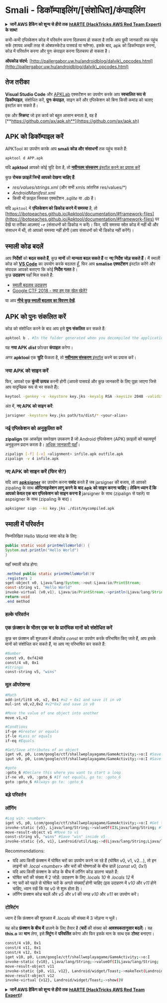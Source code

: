 # Smali - डिकॉम्पाइलिंग/\[संशोधित\]/कंपाइलिंग

<details>

<summary><strong>जानें AWS हैकिंग को शून्य से हीरो तक</strong> <a href="https://training.hacktricks.xyz/courses/arte"><strong>htARTE (HackTricks AWS Red Team Expert)</strong></a><strong> के साथ!</strong></summary>

HackTricks का समर्थन करने के अन्य तरीके:

* यदि आप अपनी **कंपनी का विज्ञापन HackTricks में** देखना चाहते हैं या **HackTricks को PDF में डाउनलोड** करना चाहते हैं तो [**सब्सक्रिप्शन प्लान्स**](https://github.com/sponsors/carlospolop) देखें!
* [**आधिकारिक PEASS & HackTricks स्वैग**](https://peass.creator-spring.com) प्राप्त करें
* हमारे विशेष [**NFTs**](https://opensea.io/collection/the-peass-family) कलेक्शन, [**The PEASS Family**](https://opensea.io/collection/the-peass-family) खोजें
* **शामिल हों** 💬 [**डिस्कॉर्ड समूह**](https://discord.gg/hRep4RUj7f) या [**टेलीग्राम समूह**](https://t.me/peass) और **मुझे** **ट्विटर** 🐦 [**@carlospolopm**](https://twitter.com/carlospolopm)** पर फॉलो** करें।
* **हैकिंग ट्रिक्स साझा करें** द्वारा PRs सबमिट करके [**HackTricks**](https://github.com/carlospolop/hacktricks) और [**HackTricks Cloud**](https://github.com/carlospolop/hacktricks-cloud) github रेपो में।

</details>

कभी-कभी एप्लिकेशन कोड में परिवर्तन करना दिलचस्प हो सकता है ताकि आप छुपी जानकारी तक पहुंच सकें (शायद अच्छी तरह से ओबफस्केटेड पासवर्ड या फ्लैग्स). इसके बाद, apk को डिकॉम्पाइल करना, कोड में परिवर्तन करना और पुनः कंपाइल करना दिलचस्प हो सकता है।

**ऑपकोड संदर्भ:** [http://pallergabor.uw.hu/androidblog/dalvik\_opcodes.html](http://pallergabor.uw.hu/androidblog/dalvik\_opcodes.html)

## तेज तरीका

**Visual Studio Code** और [APKLab](https://github.com/APKLab/APKLab) एक्सटेंशन का उपयोग करके आप **स्वचालित रूप से डिकॉम्पाइल**, संशोधित करें, **पुनः कंपाइल**, साइन करें और एप्लिकेशन को बिना किसी कमांड को चलाए इंस्टॉल कर सकते हैं।

एक और **स्क्रिप्ट** जो इस कार्य को बहुत आसान बनाता है, वह है [**https://github.com/ax/apk.sh**](https://github.com/ax/apk.sh)

## APK को डिकॉम्पाइल करें

APKTool का उपयोग करके आप **smali कोड और संसाधनों** तक पहुंच सकते हैं:
```bash
apktool d APP.apk
```
यदि **apktool** आपको कोई त्रुटि देता है, तो [**नवीनतम संस्करण** इंस्टॉल करने का प्रयास करें](https://ibotpeaches.github.io/Apktool/install/)

कुछ **रोचक फ़ाइलें जिन्हें आपको देखना चाहिए हैं**:

* _res/values/strings.xml_ (और सभी xmls आंतरिक res/values/\*)
* _AndroidManifest.xml_
* किसी भी फ़ाइल जिसका एक्सटेंशन _.sqlite_ या _.db_ है।

यदि `apktool` में **एप्लिकेशन को डिकोड करने में समस्या** है, तो [https://ibotpeaches.github.io/Apktool/documentation/#framework-files](https://ibotpeaches.github.io/Apktool/documentation/#framework-files) पर देखें या तरीका आज़माएं **`-r`** (संसाधनों को डिकोड न करें)। फिर, यदि समस्या स्रोत कोड में नहीं थी और संसाधन में थी, तो आपको समस्या नहीं होगी (आप संसाधनों को भी डिकोड नहीं करेंगे)।

## स्माली कोड बदलें

आप **निर्देशों** को **बदल सकते हैं**, कुछ **मानों** की **मान्यता बदल सकते हैं** या **नए निर्देश जोड़ सकते हैं**। मैं स्माली कोड को [**VS Code**](https://code.visualstudio.com) का उपयोग करके बदलता हूँ, फिर आप **smalise एक्सटेंशन** इंस्टॉल करेंगे और संपादक आपको बताएगा कि कोई **निर्देश गलत** है।\
कुछ **उदाहरण** यहाँ मिल सकते हैं:

* [स्माली बदलाव उदाहरण](smali-changes.md)
* [Google CTF 2018 - क्या हम एक खेल खेलें?](google-ctf-2018-shall-we-play-a-game.md)

या आप [**नीचे कुछ स्माली बदलाव का विवरण देखें**](smali-changes.md#modifying-smali).

## APK को पुनः संकलित करें

कोड को संशोधित करने के बाद आप इसे **पुनः संकलित** कर सकते हैं:
```bash
apktool b . #In the folder generated when you decompiled the application
```
यह **नया APK** _**dist**_ फ़ोल्डर **कंपाइल** करेगा।

अगर **apktool** एक **त्रुटि** फेंकता है, तो [**नवीनतम संस्करण** इंस्टॉल](https://ibotpeaches.github.io/Apktool/install/) करने का प्रयास करें।

### **नया APK को साइन करें**

फिर, आपको एक **कुंजी उत्पन्न** करनी होगी (आपसे पासवर्ड और कुछ जानकारी के लिए पूछा जाएगा जिसे आप यादृच्छिक रूप से भर सकते हैं):
```bash
keytool -genkey -v -keystore key.jks -keyalg RSA -keysize 2048 -validity 10000 -alias <your-alias>
```
अंत में, **नए APK को साइन करें**:
```bash
jarsigner -keystore key.jks path/to/dist/* <your-alias>
```
### नई एप्लिकेशन को अनुकूलित करें

**zipalign** एक आर्काइव समरेखन उपकरण है जो Android एप्लिकेशन (APK) फ़ाइलों को महत्वपूर्ण अनुकूलन प्रदान करता है। [अधिक जानकारी यहाँ](https://developer.android.com/studio/command-line/zipalign)।
```bash
zipalign [-f] [-v] <alignment> infile.apk outfile.apk
zipalign -v 4 infile.apk
```
### **नए APK को साइन करें (फिर से?)**

यदि आप [**apksigner**](https://developer.android.com/studio/command-line/) का उपयोग करना **पसंद** करते हैं जब jarsigner की बजाय, तो आपको zipaling के साथ **ऑप्टिमाइजेशन लागू करने के बाद apk को साइन करना चाहिए। लेकिन ध्यान दें कि आपको केवल एक बार एप्लिकेशन को साइन करना है** jarsigner के साथ (zipalign से पहले) या aspsigner के साथ (zipaling के बाद)।
```bash
apksigner sign --ks key.jks ./dist/mycompiled.apk
```
## स्माली में परिवर्तन

निम्नलिखित Hello World जावा कोड के लिए:
```java
public static void printHelloWorld() {
System.out.println("Hello World")
}
```
यहाँ स्माली कोड होगा:
```java
.method public static printHelloWorld()V
.registers 2
sget-object v0, Ljava/lang/System;->out:Ljava/io/PrintStream;
const-string v1, "Hello World"
invoke-virtual {v0,v1}, Ljava/io/PrintStream;->println(Ljava/lang/String;)V
return-void
.end method
```
### हल्के परिवर्तन

### एक फ़ंक्शन के भीतर एक चर के प्रारंभिक मानों को संशोधित करें

कुछ चर फ़ंक्शन की शुरुआत में ऑपकोड _const_ का उपयोग करके परिभाषित किए जाते हैं, आप इसके मानों को संशोधित कर सकते हैं, या आप नए परिभाषित कर सकते हैं:
```bash
#Number
const v9, 0xf4240
const/4 v8, 0x1
#Strings
const-string v5, "wins"
```
### मूल ऑपरेशन्स
```bash
#Math
add-int/lit8 v0, v2, 0x1 #v2 + 0x1 and save it in v0
mul-int v0,v2,0x2 #v2*0x2 and save in v0

#Move the value of one object into another
move v1,v2

#Condtions
if-ge #Greater or equals
if-le #Less or equals
if-eq #Equals

#Get/Save attributes of an object
iget v0, p0, Lcom/google/ctf/shallweplayagame/GameActivity;->o:I #Save this.o inside v0
iput v0, p0, Lcom/google/ctf/shallweplayagame/GameActivity;->o:I #Save v0 inside this.o

#goto
:goto_6 #Declare this where you want to start a loop
if-ne v0, v9, :goto_6 #If not equals, go to: :goto_6
goto :goto_6 #Always go to: :goto_6
```
### बड़े परिवर्तन

### लॉगिंग
```bash
#Log win: <number>
iget v5, p0, Lcom/google/ctf/shallweplayagame/GameActivity;->o:I #Get this.o inside v5
invoke-static {v5}, Ljava/lang/String;->valueOf(I)Ljava/lang/String; #Transform number to String
move-result-object v1 #Move to v1
const-string v5, "wins" #Save "win" inside v5
invoke-static {v5, v1}, Landroid/util/Log;->d(Ljava/lang/String;Ljava/lang/String;)I #Logging "Wins: <num>"
```
Recommendations:

* यदि आप किसी फ़ंक्शन में घोषित चरों का उपयोग करने जा रहे हैं (घोषित v0, v1, v2...), तो इन लाइनों को _.local \<number>_ और चरों की घोषणाओं के बीच डालें (_const v0, 0x1_)
* यदि आप किसी फ़ंक्शन के कोड के बीच में लॉगिंग कोड डालना चाहते हैं:
* घोषित चरों की संख्या में 2 जोड़ें: उदाहरण के लिए _.locals 10_ से _.locals 12_ में
* नए चरों को पहले से घोषित चरों के अगले संख्याएँ होनी चाहिए (इस उदाहरण में _v10_ और _v11_ होने चाहिए, ध्यान रखें कि यह v0 से शुरू होता है)।
* लॉगिंग फ़ंक्शन कोड बदलें और _v5_ और _v1_ की जगह _v10_ और _v11_ का उपयोग करें।

### टोस्टिंग

ध्यान दें कि फ़ंक्शन की शुरुआत में _.locals_ की संख्या में 3 जोड़ना न भूलें।

यह कोड **फ़ंक्शन के बीच में** डालने के लिए तैयार है (**चरों** की संख्या को **आवश्यकतानुसार बदलें**)। यह **this.o** का **मान** लेगा, इसे **स्ट्रिंग** में **परिवर्तित** करेगा और फिर इसके मान के साथ एक **टोस्ट** बनाएगा।
```bash
const/4 v10, 0x1
const/4 v11, 0x1
const/4 v12, 0x1
iget v10, p0, Lcom/google/ctf/shallweplayagame/GameActivity;->o:I
invoke-static {v10}, Ljava/lang/String;->valueOf(I)Ljava/lang/String;
move-result-object v11
invoke-static {p0, v11, v12}, Landroid/widget/Toast;->makeText(Landroid/content/Context;Ljava/lang/CharSequence;I)Landroid/widget/Toast;
move-result-object v12
invoke-virtual {v12}, Landroid/widget/Toast;->show()V
```
<details>

<summary><strong>जानें AWS हैकिंग को शून्य से हीरो तक</strong> <a href="https://training.hacktricks.xyz/courses/arte"><strong>htARTE (HackTricks AWS Red Team Expert)</strong></a><strong>!</strong></summary>

दूसरे तरीके HackTricks का समर्थन करने के लिए:

* अगर आप अपनी **कंपनी का विज्ञापन HackTricks में देखना चाहते हैं** या **HackTricks को PDF में डाउनलोड करना चाहते हैं** तो [**सब्सक्रिप्शन प्लान्स**](https://github.com/sponsors/carlospolop) देखें!
* [**आधिकारिक PEASS & HackTricks स्वैग**](https://peass.creator-spring.com) प्राप्त करें
* हमारे विशेष [**NFTs**](https://opensea.io/collection/the-peass-family) कलेक्शन, [**The PEASS Family**](https://opensea.io/collection/the-peass-family) खोजें
* **शामिल हों** 💬 [**Discord समूह**](https://discord.gg/hRep4RUj7f) या [**टेलीग्राम समूह**](https://t.me/peass) और **मुझे** **Twitter** 🐦 [**@carlospolopm**](https://twitter.com/carlospolopm)** पर फॉलो** करें।
* **अपने हैकिंग ट्रिक्स साझा करें** द्वारा PRs सबमिट करके [**HackTricks**](https://github.com/carlospolop/hacktricks) और [**HackTricks Cloud**](https://github.com/carlospolop/hacktricks-cloud) github repos में।

</details>
